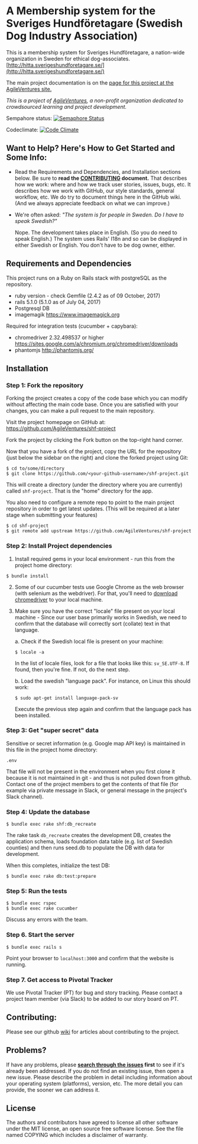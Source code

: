 A Membership system for
the Sveriges Hundföretagare
(Swedish Dog Industry Association)
======================================================================================

This is a membership system for Sveriges Hundföretagare, a nation-wide organization in Sweden for ethical dog-associates.
[http://hitta.sverigeshundforetagare.se/](http://hitta.sverigeshundforetagare.se/)

The main project documentation is on the [page for this project at the AgileVentures site.](http://www.agileventures.org/projects/shf-project)

_This is a project of [AgileVentures](http://www.agileventures.org), a non-profit organization dedicated to crowdsourced learning and project development._  


Sempahore status: [![Semaphore Status](https://semaphoreci.com/api/v1/shf-project/shf-project/branches/develop/shields_badge.svg)](https://semaphoreci.com/shf-project/shf-project)

Codeclimate: [![Code Climate](https://codeclimate.com/github/AgileVentures/shf-project/badges/gpa.svg)](https://codeclimate.com/github/AgileVentures/shf-project)

## Want to Help?  Here's How to Get Started and Some Info:

- Read the Requirements and Dependencies, and Installation sections below. Be sure to **read the [CONTRIBUTING](https://github.com/AgileVentures/shf-project/blob/develop/CONTRIBUTING.md) document.**  That describes how we work:  where and how we track user stories, issues, bugs, etc.  It describes how we work with GitHub, our style standards, general workflow, etc.  We do try to document things here in the GitHub wiki.  (And we always appreciate feedback on what we can improve.)

- We're often asked: _"The system is for people in Sweden.  Do I have to speak Swedish?"_

   Nope. The development takes place in English.  (So you do need to speak English.)
   The system uses Rails' I18n and so can be displayed in either Swedish or English.
   You don't have to be dog owner, either.


## Requirements and Dependencies

This project runs on a Ruby on Rails stack with postgreSQL as the repository.

- ruby version - check Gemfile (2.4.2 as of 09 October, 2017)
- rails 5.1.0 (5.1.0 as of July 04, 2017)
- Postgresql DB
- imagemagik https://www.imagemagick.org

Required for integration tests (cucumber + capybara):
- chromedriver 2.32.498537 or higher https://sites.google.com/a/chromium.org/chromedriver/downloads
- phantomjs  http://phantomjs.org/


## Installation

### Step 1: Fork the repository

Forking the project creates a copy of the code base which you can modify without
affecting the main code base. Once you are satisfied with your changes, you can
make a pull request to the main repository.

Visit the project homepage on GitHub at:
<https://github.com/AgileVentures/shf-project>

Fork the project by clicking the Fork button on the top-right hand corner.

Now that you have a fork of the project, copy the URL for the repository
(just below the sidebar on the right) and clone the forked project using Git:
```shell
$ cd to/some/directory
$ git clone https://github.com/<your-github-username>/shf-project.git
```
This will create a directory (under the directory where you are currently)
called `shf-project`.  That is the "home" directory for the app.

You also need to configure a remote repo to point to the main project
repository in order to get latest updates. (This will be required at a later
  stage when submitting your features)

```shell
$ cd shf-project
$ git remote add upstream https://github.com/AgileVentures/shf-project
```

### Step 2: Install Project dependencies

1. Install required gems in your local environment - run this from the project
  home directory:

```shell
$ bundle install
```
2. Some of our cucumber tests use Google Chrome as the web browser (with selenium
  as the webdriver).  For that, you'll need to [download chromedriver](https://sites.google.com/a/chromium.org/chromedriver/downloads)
  to your local machine.

3. Make sure you have the correct "locale" file present on your local machine -
  Since our user base primarily works in Swedish, we need to confirm that the
  database will correctly sort (collate) text in that language.

    a. Check if the Swedish local file is present on your machine:

    ```shell
    $ locale -a
    ```
    In the list of locale files, look for a file that looks like this: `sv_SE.UTF-8`.
    If found, then you're fine.  If not, do the next step.

    b. Load the swedish "language pack".  For instance, on Linux this should work:

    ```shell
    $ sudo apt-get install language-pack-sv
    ```

    Execute the previous step again and confirm that the language pack has been installed.

### Step 3: Get "super secret" data

Sensitive or secret information (e.g. Google map API key) is maintained in this
file in the project home directory:
```
.env
```
That file will not be present in the environment when you first clone it because
it is not maintained in git - and thus is not pulled down from github. Contact
one of the project members to get the contents of that file (for example via
private message in Slack, or general message in the project's Slack channel).

### Step 4: Update the database
```shell
$ bundle exec rake shf:db_recreate
```
The rake task `db_recreate` creates the development DB, creates the application
schema, loads foundation data table (e.g. list of Swedish counties) and then
runs seed.db to populate the DB with data for development.

When this completes, initialize the test DB:
```shell
$ bundle exec rake db:test:prepare
```

### Step 5: Run the tests

```shell
$ bundle exec rspec
$ bundle exec rake cucumber
```
Discuss any errors with the team.

### Step 6. Start the server

```shell
$ bundle exec rails s
```
Point your browser to `localhost:3000` and confirm that the website is running.

### Step 7. Get access to Pivotal Tracker
We use Pivotal Tracker (PT) for bug and story tracking.  Please contact a
project team member (via Slack) to be added to our story board on PT.

## Contributing:

Please see our github [wiki](https://github.com/AgileVentures/shf-project/wiki)
for articles about contributing to the project.

## Problems?

If have any problems, please  **[search through the issues](https://github.com/AgileVentures/shf-project/issues) first** to see if it's already been addressed. If you do not find an existing issue, then open a new issue.
Please describe the problem in detail including information about your operating system (platforms), version, etc.  The more detail you can provide, the sooner we can address it.

## License

The authors and contributors have agreed to license all other software
under the MIT license, an open source free software license. See the
file named COPYING which includes a disclaimer of warranty.
